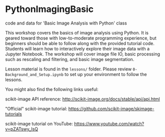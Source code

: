 # PythonImagingBasic
code and data for 'Basic Image Analysis with Python' class

This workshop covers the basics of image analysis using Python. It is geared toward those with low-to-moderate programming experience, but beginners should be able to follow along with the provided tutorial code. Students will learn how to interactively explore their image data with a Jupyter Notebook. The workshop will cover image file IO, basic processing such as rescaling and filtering, and basic image segmentation.

Lesson material is found in the `lessons/` folder. Please review `0-Background_and_Setup.ipynb` to set up your environment to follow the lessons.

You might also find the following links useful:

scikit-image API reference: http://scikit-image.org/docs/stable/api/api.html

"Official" scikit-image tutorial: https://github.com/scikit-image/skimage-tutorials

scikit-image tutorial on YouTube: https://www.youtube.com/watch?v=pZATswy_IsQ
